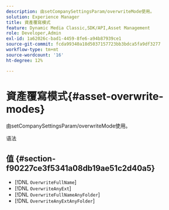 ```yaml
---
description: 由setCompanySettingsParam/overwriteMode使用。
solution: Experience Manager
title: 資產覆寫模式
feature: Dynamic Media Classic,SDK/API,Asset Management
role: Developer,Admin
exl-id: 1a62026c-bad1-4459-8fe6-a94b87939ce1
source-git-commit: fcda99340a18d5037157723bb3bdca5fa9df3277
workflow-type: tm+mt
source-wordcount: '16'
ht-degree: 12%

---
```


# 資產覆寫模式{#asset-overwrite-modes}

由setCompanySettingsParam/overwriteMode使用。

语法

## 值 {#section-f90227ce3f5341a08db19ae51c2d40a5}

* [!DNL `OverwriteFullName`]
* [!DNL `OverwriteAnyExt`]
* [!DNL `OverwriteFullNameAnyFolder`]
* [!DNL `OverwriteAnyExtAnyFolder`]
